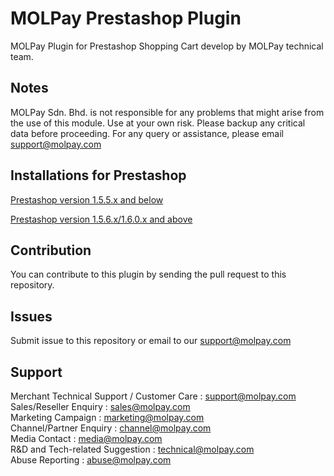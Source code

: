 MOLPay Prestashop Plugin
=====================

MOLPay Plugin for Prestashop Shopping Cart develop by MOLPay technical team.


Notes
-----

MOLPay Sdn. Bhd. is not responsible for any problems that might arise from the use of this module. 
Use at your own risk. Please backup any critical data before proceeding. For any query or 
assistance, please email support@molpay.com 


Installations for Prestashop 
-----------------------------

[Prestashop version 1.5.5.x and below](https://github.com/MOLPay/Prestashop_Plugin/wiki/Installation-for-prestashop-version-1.5.5.x-and-below)  

[Prestashop version 1.5.6.x/1.6.0.x and above](https://github.com/MOLPay/Prestashop_Plugin/wiki/Installation-for-Prestashop-version-1.5.6.x&1.6.0.x-and-above)


Contribution
------------

You can contribute to this plugin by sending the pull request to this repository.


Issues
------------

Submit issue to this repository or email to our support@molpay.com


Support
-------

Merchant Technical Support / Customer Care : support@molpay.com <br>
Sales/Reseller Enquiry : sales@molpay.com <br>
Marketing Campaign : marketing@molpay.com <br>
Channel/Partner Enquiry : channel@molpay.com <br>
Media Contact : media@molpay.com <br>
R&D and Tech-related Suggestion : technical@molpay.com <br>
Abuse Reporting : abuse@molpay.com
